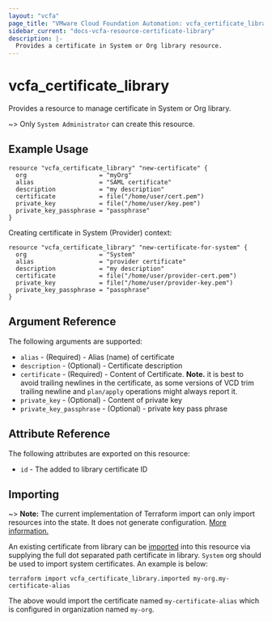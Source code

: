 ```yaml
---
layout: "vcfa"
page_title: "VMware Cloud Foundation Automation: vcfa_certificate_library"
sidebar_current: "docs-vcfa-resource-certificate-library"
description: |-
  Provides a certificate in System or Org library resource.
---
```


# vcfa\_certificate\_library

Provides a resource to manage certificate in System or Org library.

~> Only `System Administrator` can create this resource.

## Example Usage

```hcl
resource "vcfa_certificate_library" "new-certificate" {
  org                    = "myOrg"
  alias                  = "SAML certificate"
  description            = "my description"
  certificate            = file("/home/user/cert.pem")
  private_key            = file("/home/user/key.pem")
  private_key_passphrase = "passphrase"
}
```

Creating certificate in System (Provider) context:

```hcl
resource "vcfa_certificate_library" "new-certificate-for-system" {
  org                    = "System"
  alias                  = "provider certificate"
  description            = "my description"
  certificate            = file("/home/user/provider-cert.pem")
  private_key            = file("/home/user/provider-key.pem")
  private_key_passphrase = "passphrase"
}
```

## Argument Reference

The following arguments are supported:

* `alias` - (Required)  - Alias (name) of certificate
* `description` - (Optional)  - Certificate description
* `certificate` - (Required)  - Content of Certificate. **Note.** it is best to avoid trailing
  newlines in the certificate, as some versions of VCD trim trailing newline and `plan/apply`
  operations might always report it.  
* `private_key` - (Optional)  - Content of private key
* `private_key_passphrase` - (Optional)  - private key pass phrase 

## Attribute Reference

The following attributes are exported on this resource:

* `id` - The added to library certificate ID

## Importing

~> **Note:** The current implementation of Terraform import can only import resources into the state.
It does not generate configuration. [More information.](https://www.terraform.io/docs/import/)

An existing certificate from library can be [imported][docs-import] into this resource
via supplying the full dot separated path certificate in library. `System` org should be used to import system
certificates. An example is below:

[docs-import]: https://www.terraform.io/docs/import/

```
terraform import vcfa_certificate_library.imported my-org.my-certificate-alias
```

The above would import the certificate named `my-certificate-alias` which is configured in organization named `my-org`.
